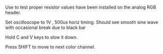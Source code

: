 Use to test proper resistor values have been
installed on the analog RGB header.

Set oscilloscope to 1V , 500us horiz timing.
Should see smooth sine wave with occasional break due to black bar

Hold C and V keys to slow it down.

Press SHIFT to move to next color channel.


